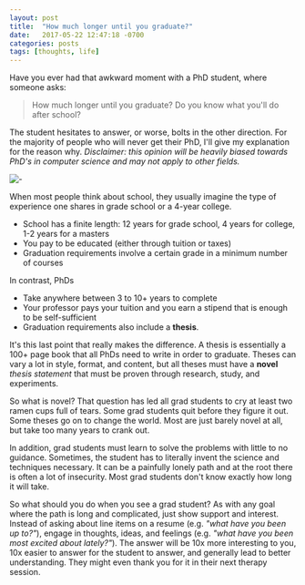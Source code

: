 ```yaml
---
layout: post
title:  "How much longer until you graduate?"
date:   2017-05-22 12:47:18 -0700
categories: posts 
tags: [thoughts, life]
---
```


Have you ever had that awkward moment with a PhD student, where someone asks:

> How much longer until you graduate?
> Do you know what you'll do after school?

The student hesitates to answer, or worse, bolts in the other direction. For the majority of people who will never get their PhD, I'll give my explanation for the reason why. 
*Disclaimer: this opinion will be heavily biased towards PhD's in computer science and may not apply to other fields.*

![-](https://phdcomics.com/comics/archive/phd0227.gif)

When most people think about school, they usually imagine the type of experience one shares in grade school or a 4-year college.
- School has a finite length: 12 years for grade school, 4 years for college, 1-2 years for a masters
- You pay to be educated (either through tuition or taxes)
- Graduation requirements involve a certain grade in a minimum number of courses

In contrast, PhDs
- Take anywhere between 3 to 10+ years to complete
- Your professor pays your tuition and you earn a stipend that is enough to be self-sufficient
- Graduation requirements also include a **thesis**.

It's this last point that really makes the difference. A thesis is essentially a 100+ page book that all PhDs need to write in order to graduate. Theses can vary a lot in style, format, and content, but all theses must have a **novel** *thesis statement* that must be proven through research, study, and experiments. 

So what is novel? That question has led all grad students to cry at least two ramen cups full of tears. Some grad students quit before they figure it out. Some theses go on to change the world. Most are just barely novel at all, but take too many years to crank out.

In addition, grad students must learn to solve the problems with little to no guidance. Sometimes, the student has to literally invent the science and techniques necessary. It can be a painfully lonely path and at the root there is often a lot of insecurity. Most grad students don't know exactly how long it will take.

So what should you do when you see a grad student? As with any goal where the path is long and complicated, just show support and interest. Instead of asking about line items on a resume (e.g. *"what have you been up to?"*), engage in thoughts, ideas, and feelings (e.g. *"what have you been most excited about lately?"*). The answer will be 10x more interesting to you, 10x easier to answer for the student to answer, and generally lead to better understanding. They might even thank you for it in their next therapy session.

